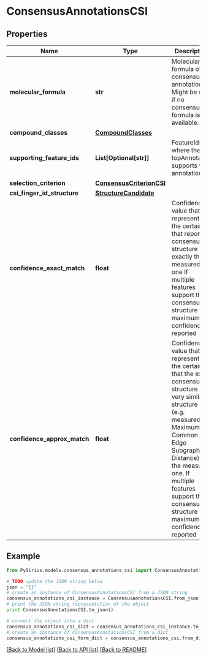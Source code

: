 # ConsensusAnnotationsCSI



## Properties

Name | Type | Description | Notes
------------ | ------------- | ------------- | -------------
**molecular_formula** | **str** | Molecular formula of the consensus annotation  Might be null if no consensus formula is available. | [optional] 
**compound_classes** | [**CompoundClasses**](CompoundClasses.md) |  | [optional] 
**supporting_feature_ids** | **List[Optional[str]]** | FeatureIds where the topAnnotation supports this annotation. | [optional] 
**selection_criterion** | [**ConsensusCriterionCSI**](ConsensusCriterionCSI.md) |  | [optional] 
**csi_finger_id_structure** | [**StructureCandidate**](StructureCandidate.md) |  | [optional] 
**confidence_exact_match** | **float** | Confidence value that represents the certainty that reported consensus structure is exactly the measured one  If multiple features support this consensus structure the maximum confidence is reported | [optional] 
**confidence_approx_match** | **float** | Confidence value that represents the certainty that the exact consensus structure or a very similar  structure (e.g. measured by Maximum Common Edge Subgraph Distance) is the measured one.  If multiple features support this consensus structure the maximum confidence is reported | [optional] 

## Example

```python
from PySirius.models.consensus_annotations_csi import ConsensusAnnotationsCSI

# TODO update the JSON string below
json = "{}"
# create an instance of ConsensusAnnotationsCSI from a JSON string
consensus_annotations_csi_instance = ConsensusAnnotationsCSI.from_json(json)
# print the JSON string representation of the object
print ConsensusAnnotationsCSI.to_json()

# convert the object into a dict
consensus_annotations_csi_dict = consensus_annotations_csi_instance.to_dict()
# create an instance of ConsensusAnnotationsCSI from a dict
consensus_annotations_csi_form_dict = consensus_annotations_csi.from_dict(consensus_annotations_csi_dict)
```
[[Back to Model list]](../README.md#documentation-for-models) [[Back to API list]](../README.md#documentation-for-api-endpoints) [[Back to README]](../README.md)


